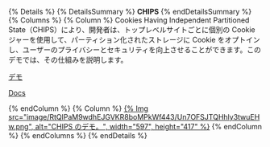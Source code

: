 {% Details %} {% DetailsSummary %} **CHIPS** {% endDetailsSummary %} {% Columns %} {% Column %} Cookies Having Independent Partitioned State（CHIPS）により、開発者は、トップレベルサイトごとに個別の Cookie ジャーを使用して、パーティション化されたストレージに Cookie をオプトインし、ユーザーのプライバシーとセキュリティを向上させることができます。このデモでは、その仕組みを説明します。

[デモ](https://chips-site-a.glitch.me/)

[Docs](/docs/privacy-sandbox/chips/)

{% endColumn %} {% Column %} <a href="https://chips-site-a.glitch.me/">{% Img src="image/RtQlPaM9wdhEJGVKR8boMPkWf443/Un7OFSJTQHhly3twuEHw.png", alt="CHIPS のデモ。", width="597", height="417" %}</a> {% endColumn %} {% endColumns %} {% endDetails %}
